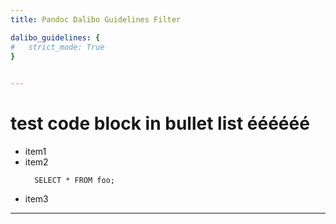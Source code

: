 ```yaml
---
title: Pandoc Dalibo Guidelines Filter

dalibo_guidelines: {
#   strict_mode: True
}
   

---
```


# test code block in bullet list éééééé

* item1
* item2
    ```
	  SELECT * FROM foo;
    ```
* item3

-----

